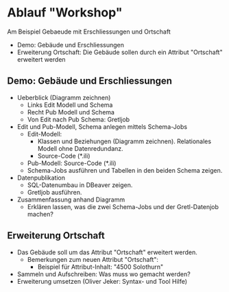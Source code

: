 # Ablauf "Workshop"

Am Beispiel Gebaeude mit Erschliessungen und Ortschaft
* Demo: Gebäude und Erschliessungen
* Erweiterung Ortschaft: Die Gebäude sollen durch ein Attribut "Ortschaft" erweitert werden

## Demo: Gebäude und Erschliessungen

* Ueberblick (Diagramm zeichnen)
    * Links Edit Modell und Schema
    * Recht Pub Modell und Schema
    * Von Edit nach Pub Schema: Gretljob
* Edit und Pub-Modell, Schema anlegen mittels Schema-Jobs
    * Edit-Modell:
        * Klassen und Beziehungen (Diagramm zeichnen). Relationales Modell ohne Datenredundanz.
        * Source-Code (*.ili)
    * Pub-Modell: Source-Code (*.ili)
    * Schema-Jobs ausführen und Tabellen in den beiden Schema zeigen.
* Datenpublikation
    * SQL-Datenumbau in DBeaver zeigen.
    * Gretljob ausführen.
* Zusammenfassung anhand Diagramm
    * Erklären lassen, was die zwei Schema-Jobs und der Gretl-Datenjob machen?

## Erweiterung Ortschaft

* Das Gebäude soll um das Attribut "Ortschaft" erweitert werden.
   * Bemerkungen zum neuen Attribut "Ortschaft":
        * Beispiel für Attribut-Inhalt: "4500 Solothurn"
* Sammeln und Aufschreiben: Was muss wo gemacht werden?
* Erweiterung umsetzen (Oliver Jeker: Syntax- und Tool Hilfe)
